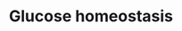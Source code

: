 ---
annotations:
- id: PW:0000553
  parent: regulatory pathway
  type: Pathway Ontology
  value: glucose homeostasis pathway
authors:
- MartijnVanIersel
- Khanspers
- AlexanderPico
- MaintBot
- Egonw
- Mkutmon
- Eweitz
description: An organism-level overview of Glucose homeostasis. At this moment the
  focus is on metabolites that can be measured in the plasma, but it would be nice
  to show the interaction between the different organs (Adipose tissue, Liver, Intestine,
  Muscle) as well as the involvement of hormones other than insulin
last-edited: 2021-05-22
ndex: 087eb77a-8b62-11eb-9e72-0ac135e8bacf
organisms:
- Homo sapiens
redirect_from:
- /index.php/Pathway:WP661
- /instance/WP661
- /instance/WP661_rr117736
revision: r117736
schema-jsonld:
- '@context': https://schema.org/
  '@id': https://wikipathways.github.io/pathways/WP661.html
  '@type': Dataset
  creator:
    '@type': Organization
    name: WikiPathways
  description: An organism-level overview of Glucose homeostasis. At this moment the
    focus is on metabolites that can be measured in the plasma, but it would be nice
    to show the interaction between the different organs (Adipose tissue, Liver, Intestine,
    Muscle) as well as the involvement of hormones other than insulin
  keywords:
  - Arginine
  - B-OH-butyrate
  - Citrulline
  - GCA
  - GCDCA
  - Glucose
  - Glycerol
  - Hippuric acid
  - Histidine
  - Hypoxanthine
  - Insulin
  - Isoleucine
  - Lactate
  - Lysine
  - Malate
  - Methionine
  - Ornithine
  - Phenylalanine
  - Pyruvate
  - TCDCA
  - Tyrosine
  - valine
  license: CC0
  name: Glucose homeostasis
seo: CreativeWork
title: Glucose homeostasis
wpid: WP661
---